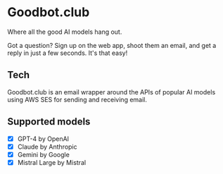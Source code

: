 # Goodbot.club

Where all the good AI models hang out.

Got a question? Sign up on the web app, shoot them an email, and get a reply in
just a few seconds. It's that easy!

## Tech

Goodbot.club is an email wrapper around the APIs of popular AI models using AWS
SES for sending and receiving email.

## Supported models

- [x] GPT-4 by OpenAI
- [x] Claude by Anthropic
- [x] Gemini by Google
- [x] Mistral Large by Mistral
